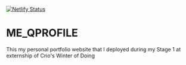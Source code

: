 [![Netlify Status](https://api.netlify.com/api/v1/badges/2eb887bb-0a48-485a-ab3d-21613f536c82/deploy-status)](https://app.netlify.com/sites/imshawan/deploys)

# ME_QPROFILE
This my personal portfolio website that I deployed during my Stage 1 at externship of Crio's Winter of Doing
